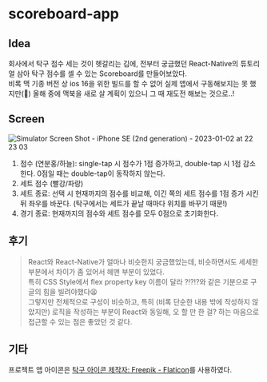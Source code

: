 # scoreboard-app

## Idea

회사에서 탁구 점수 세는 것이 헷갈리는 김에, 전부터 궁금했던 React-Native의 튜토리얼 삼아 탁구 점수를 셀 수 있는 Scoreboard를 만들어보았다.<br/>
비록 맥 기종 버전 상 ios 16을 위한 빌드를 할 수 없어 실제 앱에서 구동해보지는 못 했지만(🤣) 올해 중에 맥북을 새로 살 계획이 있으니 그 때 재도전 해보는 것으로..! <br/>

## Screen 

![Simulator Screen Shot - iPhone SE (2nd generation) - 2023-01-02 at 22 23 03](https://user-images.githubusercontent.com/59152882/210237197-3642742f-a4e8-44c4-bb91-9cd07f2bc8fa.png)

1. 점수 (연분홍/하늘): single-tap 시 점수가 1점 증가하고, double-tap 시 1점 감소한다. 0점일 때는 double-tap이 동작하지 않는다.
2. 세트 점수 (빨강/파랑)
3. 세트 종료: 선택 시 현재까지의 점수를 비교해, 이긴 쪽의 세트 점수를 1점 증가 시킨 뒤 좌우를 바꾼다. (탁구에서는 세트가 끝날 때마다 위치를 바꾸기 때문!)
4. 경기 종료: 현재까지의 점수와 세트 점수를 모두 0점으로 초기화한다.

## 후기

> React와 React-Native가 얼마나 비슷한지 궁금했었는데, 비슷하면서도 세세한 부분에서 차이가 좀 있어서 헤맨 부분이 있었다.<br/>
> 특히 CSS Style에서 flex property key 이름이 달라 ?!?!?와 같은 기분으로 구글의 힘을 빌려야했다😫<br/>
> 그렇지만 전체적으로 구성이 비슷하고, 특히 (비록 단순한 내용 밖에 작성하지 않았지만) 로직을 작성하는 부분이 React와 동일해, 오 할 만 한 걸? 하는 마음으로 접근할 수 있는 점은 좋았던 것 같다.

## 기타 

프로젝트 앱 아이콘은 <a href="https://www.flaticon.com/kr/free-icons/" title="탁구 아이콘">탁구 아이콘  제작자: Freepik - Flaticon</a>를 사용하였다.
